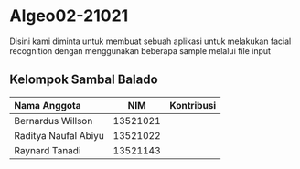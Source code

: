 # Algeo02-21021
 Disini kami diminta untuk membuat sebuah aplikasi untuk melakukan facial recognition dengan menggunakan beberapa sample melalui file input

## Kelompok Sambal Balado
| Nama Anggota   | NIM | Kontribusi |
| :---        |    :----:   | :---: |
| Bernardus Willson | 13521021 | |
| Raditya Naufal Abiyu  | 13521022 |  |
| Raynard Tanadi | 13521143 | |
